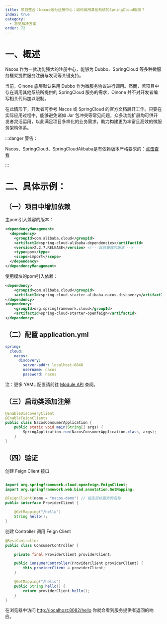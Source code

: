 ```yaml
---
title: 项目整合：Nacos做为注册中心：如何调用其他系统的SpringCloud服务？
index: true
category:
  - 常见解决方案
order: 72
---
```


# 一、概述
Nacos 作为一款功能强大的注册中心，能够为 Dubbo、SpringCloud 等多种微服务框架提供服务注册与发现等关键支持。

当前，Oinone 底层默认采用 Dubbo 作为微服务协议进行调用。然而，若项目中存在调用其他系统所提供的 SpringCloud 服务的需求，Oinone 并不对开发者编写相关代码加以限制。

在此情形下，开发者可参考 Nacos 或 SpringCloud 的官方文档展开工作。只要在实际应用过程中，能够避免诸如 Jar 包冲突等常见问题，众多功能扩展均可供开发者灵活运用，以此满足项目多样化的业务需求，助力构建更为丰富且高效的微服务架构体系。

:::danger 警告：

Nacos、SpringCloud、SpringCloudAlibaba是有依赖版本严格要求的：[点击查看](https://github.com/alibaba/spring-cloud-alibaba/wiki/%E7%89%88%E6%9C%AC%E8%AF%B4%E6%98%8E)

:::

# 二、具体示例：
## （一）项目中增加依赖
主pom引入兼容的版本：

```xml
<dependencyManagement>
  <dependency>
    <groupId>com.alibaba.cloud</groupId>
    <artifactId>spring-cloud-alibaba-dependencies</artifactId>
    <version>2.2.7.RELEASE</version> <!-- 目前兼容的版本 -->
    <type>pom</type>
    <scope>import</scope>
  </dependency>
</dependencyManagement>

```

使用模块的pom引入依赖：	

```xml
<dependency>
    <groupId>com.alibaba.cloud</groupId>
    <artifactId>spring-cloud-starter-alibaba-nacos-discovery</artifactId>
</dependency>
<dependency>
    <groupId>org.springframework.cloud</groupId>
    <artifactId>spring-cloud-starter-openfeign</artifactId>
</dependency>

```

## （二）配置 application.yml
```yaml
spring:
  cloud:
    nacos:
      discovery:
        server-addr: localhost:8848
        username: nacos
        password: nacos
```

注：更多 YAML 配置请前往 [Module API](/zh-cn/DevManual/Reference/Back-EndFramework/module-API.md) 查阅。

## （三）启动类添加注解
```java
@EnableDiscoveryClient
@EnableFeignClients
public class NacosConsumerApplication {
    public static void main(String[] args) {
        SpringApplication.run(NacosConsumerApplication.class, args);
    }
}
```

## （四）验证
创建 Feign Client 接口

```java

import org.springframework.cloud.openfeign.FeignClient;
import org.springframework.web.bind.annotation.GetMapping;

@FeignClient(name = "nacos-demo") // 指定目标服务的名称
public interface ProviderClient {

    @GetMapping("/hello")
    String hello();
}

```

创建 Controller 调用 Feign Client

```java
@RestController
public class ConsumerController {

    private final ProviderClient providerClient;

    public ConsumerController(ProviderClient providerClient) {
        this.providerClient = providerClient;
    }

    @GetMapping("/hello")
    public String hello() {
        return providerClient.hello();
    }
}
```

在浏览器中访问 [http://localhost:8082/hello](http://localhost:8082/hello)
你就会看到服务提供者返回的响应。

